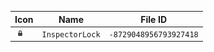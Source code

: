 | Icon | Name | File ID |
| ---  | ---  | ---     |
| ![](InspectorLock.png) | `InspectorLock` | `-8729048956793927418` |
